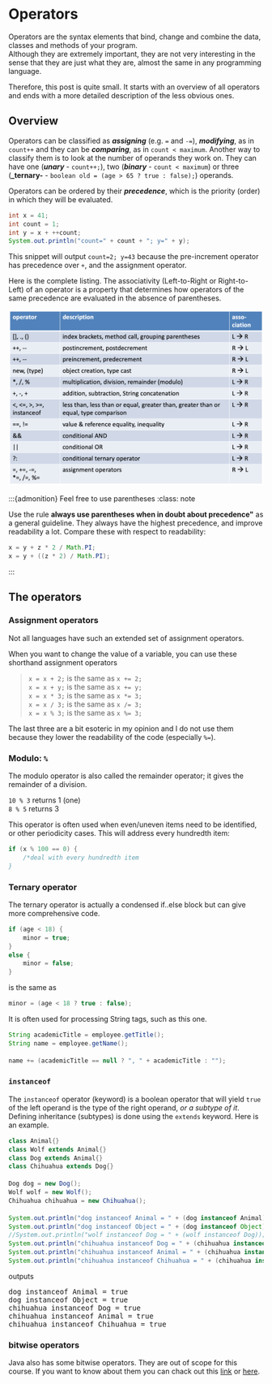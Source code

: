 # Operators

Operators are the syntax elements that bind, change and combine the data, classes and methods of your program.  
Although they are extremely important, they are not very interesting in the sense that 
they are just what they are, almost the same in any programming language.

Therefore, this post is quite small. It starts with an overview of all operators and ends 
with a more detailed description of the less obvious ones.

## Overview 

Operators can be classified as **_assigning_** (e.g. `=` and `-=`), **_modifying_**, as in `count++` and they can be **_comparing_**, as in `count < maximum`. 
Another way to classify them is to look at the number of operands they work on. They 
can have one (**_unary_** - `count++;`), two (**_binary_** - `count < maximum`) or 
three (**_ternary-** - `boolean old = (age > 65 ? true : false);`) operands.

Operators can be ordered by their **_precedence_**, which is the priority (order) in 
which they will be evaluated. 

```java
int x = 41;
int count = 1;
int y = x + ++count;
System.out.println("count=" + count + "; y=" + y);
```

This snippet will output `count=2; y=43` because the pre-increment operator has 
precedence over `+`, and the assignment operator.

Here is the complete listing. The associativity (Left-to-Right or Right-to-Left) of an operator is a property that determines how operators of the same precedence are evaluated in the absence of 
parentheses. 

![Operator precedence](figures/operator_precedence_table.png)

:::{admonition} Feel free to use parentheses
:class: note

Use the rule **always use parentheses when in doubt about precedence"** as a general guideline.
They always have the highest precedence, and improve readability a lot. Compare these 
with respect to readability:

```java
x = y + z * 2 / Math.PI;
x = y + ((z * 2) / Math.PI);
```
:::



## The operators

### Assignment operators

Not all languages have such an extended set of assignment operators. 

When you want to change the value of a variable, you can use these shorthand assignment operators  

> `x = x + 2;` is the same as `x += 2;`  
> `x = x + y;` is the same as `x += y;`  
> `x = x * 3;` is the same as `x *= 3;`  
> `x = x / 3;` is the same as `x /= 3;`  
> `x = x % 3;` is the same as `x %= 3;`  

The last three are a bit esoteric in my opinion and I do not use them because they 
lower the readability of the code (especially `%=`).


### Modulo: `%`

The modulo operator is also called the remainder operator; it gives the remainder of a division.

`10 % 3` returns 1 (one)  
`8 % 5`	returns 3  

This operator is often used when even/uneven items need to be identified, or other periodicity cases. This will address every hundredth item:

```java
if (x % 100 == 0) {
    /*deal with every hundredth item
}
```

### Ternary operator

The ternary operator is actually a condensed if..else block but can give more comprehensive code. 

```java
if (age < 18) {
    minor = true;
}
else {
    minor = false;
}
```

is the same as

```java
minor = (age < 18 ? true : false);
```

It is often used for processing String tags, such as this one.

```java
String academicTitle = employee.getTitle();
String name = employee.getName();

name += (academicTitle == null ? ", " + academicTitle : "");
```

### `instanceof`

The `instanceof` operator (keyword) is a boolean operator that will yield `true` of the left operand 
is the type of the right operand, _or a subtype of it_. Defining inheritance (subtypes) is done using the `extends` keyword. Here is an example.

```java 
class Animal{}
class Wolf extends Animal{}
class Dog extends Animal{}
class Chihuahua extends Dog{}

Dog dog = new Dog();
Wolf wolf = new Wolf();
Chihuahua chihuahua = new Chihuahua();

System.out.println("dog instanceof Animal = " + (dog instanceof Animal));
System.out.println("dog instanceof Object = " + (dog instanceof Object));
//System.out.println("wolf instanceof Dog = " + (wolf instanceof Dog)); //does not compile
System.out.println("chihuahua instanceof Dog = " + (chihuahua instanceof Dog));
System.out.println("chihuahua instanceof Animal = " + (chihuahua instanceof Animal));
System.out.println("chihuahua instanceof Chihuahua = " + (chihuahua instanceof Chihuahua));
```

outputs

<pre class="console_out">
dog instanceof Animal = true
dog instanceof Object = true
chihuahua instanceof Dog = true
chihuahua instanceof Animal = true
chihuahua instanceof Chihuahua = true
</pre>

### bitwise operators

Java also has some bitwise operators. They are out of scope for this course. If you want to know about them you can chack out this [link](https://www.geeksforgeeks.org/bitwise-operators-in-java/) or [here](https://www.baeldung.com/java-bitwise-operators).

